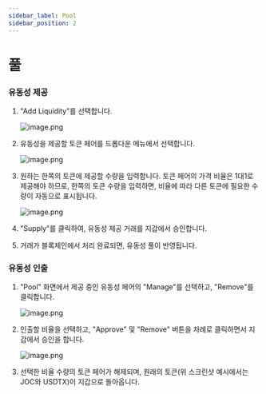 ```yaml
---
sidebar_label: Pool
sidebar_position: 2
---
```


# 풀

### **유동성 제공**

1. "Add Liquidity"를 선택합니다.
    
    ![image.png](/img/docs/swap_7.png)
    
2. 유동성을 제공할 토큰 페어를 드롭다운 메뉴에서 선택합니다.
    
    ![image.png](/img/docs/swap_8.png)
    
3. 원하는 한쪽의 토큰에 제공할 수량을 입력합니다. 토큰 페어의 가격 비율은 1대1로 제공해야 하므로, 한쪽의 토큰 수량을 입력하면, 비율에 따라 다른 토큰에 필요한 수량이 자동으로 표시됩니다.
    
    ![image.png](/img/docs/swap_9.png)
    
4. "Supply"를 클릭하여, 유동성 제공 거래를 지갑에서 승인합니다.
5. 거래가 블록체인에서 처리 완료되면, 유동성 풀이 반영됩니다.

### **유동성 인출**

1. "Pool" 화면에서 제공 중인 유동성 페어의 "Manage"를 선택하고, "Remove"를 클릭합니다.
    
    ![image.png](/img/docs/swap_10.png)
    
2. 인출할 비율을 선택하고, "Approve" 및 "Remove" 버튼을 차례로 클릭하면서 지갑에서 승인을 합니다.
    
    ![image.png](/img/docs/swap_11.png)
    
3. 선택한 비율 수량의 토큰 페어가 해제되며, 원래의 토큰(위 스크린샷 예시에서는 JOC와 USDTX)이 지갑으로 돌아옵니다.